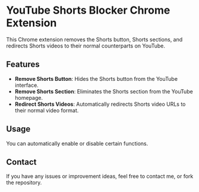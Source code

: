 # YouTube Shorts Blocker Chrome Extension

This Chrome extension removes the Shorts button, Shorts sections, and redirects Shorts videos to their normal counterparts on YouTube.

## Features

-   **Remove Shorts Button**: Hides the Shorts button from the YouTube interface.
-   **Remove Shorts Section**: Eliminates the Shorts section from the YouTube homepage.
-   **Redirect Shorts Videos**: Automatically redirects Shorts video URLs to their normal video format.

## Usage

You can automatically enable or disable certain functions.

## Contact

If you have any issues or improvement ideas, feel free to contact me, or fork the repository.
